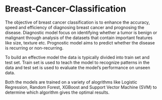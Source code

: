 # Breast-Cancer-Classification

The objective of breast cancer classification is to enhance the
accuracy, speed and efficiency of diagnosing breast cancer
and prognosing the disease. Diagnostic model focus on
identifying whether a tumor is benign or malignant through
analysis of the datasets that contain important features like
size, texture etc. Prognostic model aims to predict whether
the disease is recurring or non-recurring.

To build an effective model the data is typically
divided into train set and test set. Train
set is used to teach the model to recognize patterns
in the data and test set is used to evaluate the model’s
performance on unseen data.

Both the models are trained on a variety of alogrithms like Logistic Regression, Random Forest, XGBoost and Support Vector Machine (SVM) to determine which algorithm gives the optimal results.
